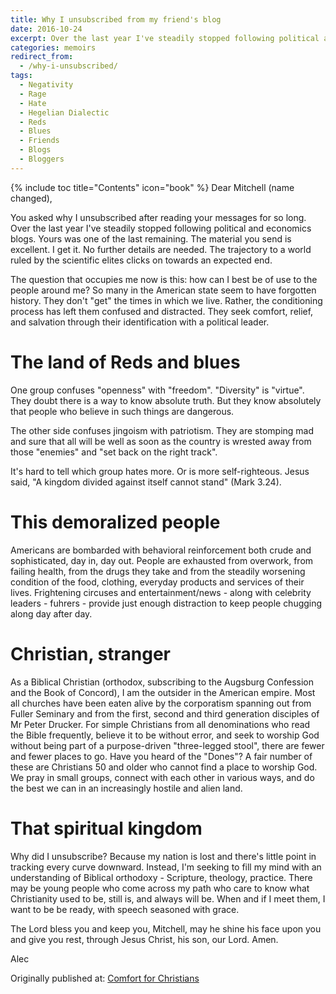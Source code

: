 ```yaml
---
title: Why I unsubscribed from my friend's blog
date: 2016-10-24
excerpt: Over the last year I've steadily stopped following political and economics blogs.  The trajectory to a world ruled by the scientific elites clicks on towards an expected end.
categories: memoirs
redirect_from:
  - /why-i-unsubscribed/
tags:
  - Negativity
  - Rage
  - Hate
  - Hegelian Dialectic
  - Reds
  - Blues
  - Friends
  - Blogs
  - Bloggers
---
```

{% include toc title="Contents" icon="book" %}
Dear Mitchell (name changed),

You asked why I unsubscribed after reading your messages for so long.  Over the last year I've steadily stopped following political and economics blogs.  Yours was one of the last remaining.  The material you send is excellent.  I get it.  No further details are needed.  The trajectory to a world ruled by the scientific elites clicks on towards an expected end.

The question that occupies me now is this: how can I best be of use to the people around me? So many in the American state seem to have forgotten history.  They don't "get" the times in which we live.  Rather, the conditioning process has left them confused and distracted.  They seek comfort, relief, and salvation through their identification with a political leader.

# The land of Reds and blues

One group confuses "openness" with "freedom".  "Diversity" is "virtue".  They doubt there is a way to know absolute truth.  But they know absolutely that people who believe in such things are dangerous.

The other side confuses jingoism with patriotism.  They are stomping mad and sure that all will be well as soon as the country is wrested away from those "enemies" and "set back on the right track".  

It's hard to tell which group hates more.  Or is more self-righteous.  Jesus said, "A kingdom divided against itself cannot stand" (Mark 3.24).  

# This demoralized people

Americans are bombarded with behavioral reinforcement both crude and sophisticated, day in, day out.  People are exhausted from overwork, from failing health, from the drugs they take and from the steadily worsening condition of the food, clothing, everyday products and services of their lives.  Frightening circuses and entertainment/news - along with celebrity leaders - fuhrers - provide just enough distraction to keep people chugging along day after day.  

# Christian, stranger

As a Biblical Christian (orthodox, subscribing to the Augsburg Confession and the Book of Concord), I am the outsider in the American empire.  Most all churches have been eaten alive by the corporatism spanning out from Fuller Seminary and from the first, second and third generation disciples of Mr Peter Drucker.  For simple Christians from all denominations who read the Bible frequently, believe it to be without error, and seek to worship God without being part of a purpose-driven "three-legged stool", there are fewer and fewer places to go.  Have you heard of the "Dones"?  A fair number of these are Christians 50 and older who cannot find a place to worship God.  We pray in small groups, connect with each other in various ways, and do the best we can in an increasingly hostile and alien land.

# That spiritual kingdom

Why did I unsubscribe?  Because my nation is lost and there's little point in tracking every curve downward.  Instead, I'm seeking to fill my mind with an understanding of Biblical orthodoxy - Scripture, theology, practice.  There may be young people who come across my path who care to know what Christianity used to be, still is, and always will be.  When and if I meet them, I want to be be ready, with speech seasoned with grace. 

The Lord bless you and keep you, Mitchell, may he shine his face upon you and give you rest, through Jesus Christ, his son, our Lord.  Amen.

Alec

<div>Originally published at: <a href='/'>Comfort for Christians</a></div>
